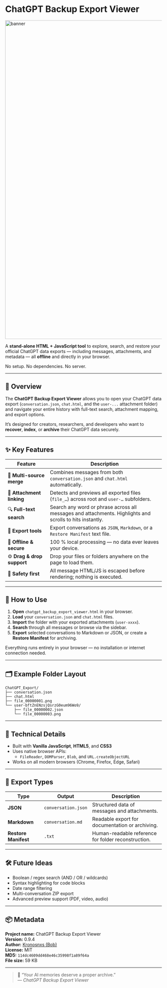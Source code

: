 # ChatGPT Backup Export Viewer

<img width="1024" height="1024" alt="banner" src="https://github.com/user-attachments/assets/53374f85-6fa2-403f-bc22-5346539c7769" />

A **stand-alone HTML + JavaScript tool** to explore, search, and restore your official ChatGPT data exports — including messages, attachments, and metadata — all **offline** and directly in your browser.

No setup. No dependencies. No server.

---

## 🚀 Overview

The **ChatGPT Backup Export Viewer** allows you to open your ChatGPT data export (`conversation.json`, `chat.html`, and the `user-...` attachment folder) and navigate your entire history with full-text search, attachment mapping, and export options.

It’s designed for creators, researchers, and developers who want to **recover**, **index**, or **archive** their ChatGPT data securely.

---

## ✨ Key Features

| Feature | Description |
|----------|-------------|
| 🧠 **Multi-source merge** | Combines messages from both `conversation.json` and `chat.html` automatically. |
| 📎 **Attachment linking** | Detects and previews all exported files (`file_…`) across root and `user-…` subfolders. |
| 🔍 **Full-text search** | Search any word or phrase across all messages and attachments. Highlights and scrolls to hits instantly. |
| 💾 **Export tools** | Export conversations as `JSON`, `Markdown`, or a `Restore Manifest` text file. |
| 🧰 **Offline & secure** | 100 % local processing — no data ever leaves your device. |
| ⚙️ **Drag & drop support** | Drop your files or folders anywhere on the page to load them. |
| 🧷 **Safety first** | All message HTML/JS is escaped before rendering; nothing is executed. |

---

## 🧩 How to Use

1. **Open** `chatgpt_backup_export_viewer.html` in your browser.  
2. **Load** your `conversation.json` and `chat.html` files.  
3. **Import** the folder with your exported attachments (`user-xxxx`).  
4. **Search** through all messages or browse via the sidebar.  
5. **Export** selected conversations to Markdown or JSON, or create a **Restore Manifest** for archiving.

Everything runs entirely in your browser — no installation or internet connection needed.

---

## 🗂 Example Folder Layout

```
ChatGPT_Export/
├── conversation.json
├── chat.html
├── file_00000001.png
└── user-bftZnENzsjQsrzG0eum96Wo9/
    ├── file_00000002.json
    └── file_00000003.png
```


---

## 🧱 Technical Details

- Built with **Vanilla JavaScript**, **HTML5**, and **CSS3**
- Uses native browser APIs:
  - `FileReader`, `DOMParser`, `Blob`, and `URL.createObjectURL`
- Works on all modern browsers (Chrome, Firefox, Edge, Safari)

---

## 🧩 Export Types

| Type | Output | Description |
|------|---------|-------------|
| **JSON** | `conversation.json` | Structured data of messages and attachments. |
| **Markdown** | `conversation.md` | Readable export for documentation or archiving. |
| **Restore Manifest** | `.txt` | Human-readable reference for folder reconstruction. |

---

## 🛠 Future Ideas

- Boolean / regex search (AND / OR / wildcards)  
- Syntax highlighting for code blocks  
- Date range filtering  
- Multi-conversation ZIP export  
- Advanced preview support (PDF, video, audio)

---

## 📦 Metadata

**Project name:** ChatGPT Backup Export Viewer  
**Version:** 0.9.4  
**Author:** [Kronosnxs (Bob)](https://github.com/kronosnxs)  
**License:** MIT  
**MD5:** `114dc4609dd468e46c35998f1a89f64a`  
**File size:** 59 KB  

---

> 🧩 “Your AI memories deserve a proper archive.”  
> — *ChatGPT Backup Export Viewer*

